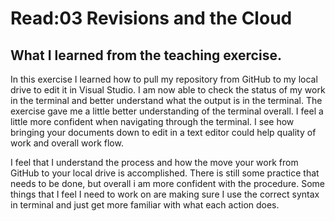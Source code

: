 # Read:03 Revisions and the Cloud
## What I learned from the teaching exercise.
In this exercise I learned how to pull my repository from GitHub to my local drive to edit it in Visual Studio. I am now able to check the status of my work in the terminal and better understand what the output is in the terminal. The exercise gave me a little better understanding of the terminal overall. I feel a little more confident when navigating through the terminal. I see how bringing your documents down to edit in a text editor could help quality of work and overall work flow.

I feel that I understand the process and how the move your work from GitHub to your local drive is accomplished. There is still some practice that needs to be done, but overall i am more confident with the procedure. Some things that I feel I need to work on are making sure I use the correct syntax in terminal and just get more familiar with what each action does.


